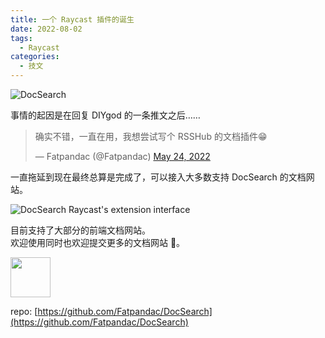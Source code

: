 ```yaml
---
title: 一个 Raycast 插件的诞生
date: 2022-08-02
tags:
  - Raycast
categories:
  - 技文
---
```


![DocSearch](/images/extension-og.png)

事情的起因是在回复 DIYgod 的一条推文之后……

<!-- more -->

<blockquote class="twitter-tweet"><p lang="zh" dir="ltr">确实不错，一直在用，我想尝试写个 RSSHub 的文档插件😁</p>&mdash; Fatpandac (@Fatpandac) <a href="https://twitter.com/Fatpandac/status/1528919784007643136?ref_src=twsrc%5Etfw">May 24, 2022</a></blockquote> <script async src="https://platform.twitter.com/widgets.js" charset="utf-8"></script>

一直拖延到现在最终总算是完成了，可以接入大多数支持 DocSearch 的文档网站。

![DocSearch Raycast's extension interface](/images/AbPWJgKTtSl8aR1.png)

目前支持了大部分的前端文档网站。  
欢迎使用同时也欢迎提交更多的文档网站 🙏。

<a title="Install DocSearch Raycast Extension" href="https://www.raycast.com/Fatpandac/docsearch#install">
  <img height="64" style="height: 64px" src="https://assets.raycast.com/Fatpandac/docsearch/install_button@2x.png">
</a>

repo: [https://github.com/Fatpandac/DocSearch](https://github.com/Fatpandac/DocSearch)
